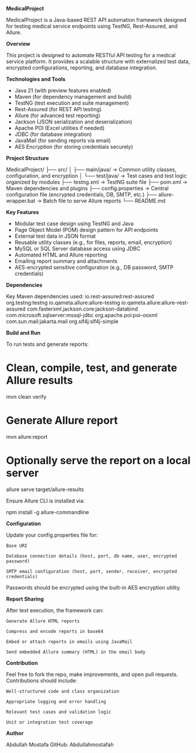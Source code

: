 **MedicalProject**

MedicalProject is a Java-based REST API automation framework designed for testing medical service endpoints using TestNG, Rest-Assured, and Allure.

**Overview**

This project is designed to automate RESTful API testing for a medical service platform. It provides a scalable structure with externalized test data, encrypted configurations, reporting, and database integration.

**Technologies and Tools**

- Java 21 (with preview features enabled)
- Maven (for dependency management and build)
- TestNG (test execution and suite management)
- Rest-Assured (for REST API testing)
- Allure (for advanced test reporting)
- Jackson (JSON serialization and deserialization)
- Apache POI (Excel utilities if needed)
- JDBC (for database integration)
- JavaMail (for sending reports via email)
- AES Encryption (for storing credentials securely)

**Project Structure**

MedicalProject/
├── src/
│ ├── main/java/ → Common utility classes, configuration, and encryption
│ └── test/java/ → Test cases and test logic organized by modules
├── testng.xml → TestNG suite file
├── pom.xml → Maven dependencies and plugins
├── config.properties → Central configuration file (encrypted credentials, DB, SMTP, etc.)
├── allure-wrapper.bat → Batch file to serve Allure reports
└── README.md


**Key Features**

- Modular test case design using TestNG and Java
- Page Object Model (POM) design pattern for API endpoints
- External test data in JSON format
- Reusable utility classes (e.g., for files, reports, email, encryption)
- MySQL or SQL Server database access using JDBC
- Automated HTML and Allure reporting
- Emailing report summary and attachments
- AES-encrypted sensitive configuration (e.g., DB password, SMTP credentials)

**Dependencies**

Key Maven dependencies used:
<dependencies>
    <dependency>io.rest-assured:rest-assured</dependency>
    <dependency>org.testng:testng</dependency>
    <dependency>io.qameta.allure:allure-testng</dependency>
    <dependency>io.qameta.allure:allure-rest-assured</dependency>
    <dependency>com.fasterxml.jackson.core:jackson-databind</dependency>
    <dependency>com.microsoft.sqlserver:mssql-jdbc</dependency>
    <dependency>org.apache.poi:poi-ooxml</dependency>
    <dependency>com.sun.mail:jakarta.mail</dependency>
    <dependency>org.slf4j:slf4j-simple</dependency>
</dependencies>

**Build and Run**

To run tests and generate reports:

# Clean, compile, test, and generate Allure results
mvn clean verify

# Generate Allure report
mvn allure:report

# Optionally serve the report on a local server
allure serve target/allure-results

Ensure Allure CLI is installed via:

npm install -g allure-commandline

**Configuration**

Update your config.properties file for:

    Base URI

    Database connection details (host, port, db name, user, encrypted password)

    SMTP email configuration (host, port, sender, receiver, encrypted credentials)

Passwords should be encrypted using the built-in AES encryption utility.


**Report Sharing**

After test execution, the framework can:

    Generate Allure HTML reports

    Compress and encode reports in base64

    Embed or attach reports in emails using JavaMail

    Send embedded Allure summary (HTML) in the email body

**Contribution**

Feel free to fork the repo, make improvements, and open pull requests. Contributions should include:

    Well-structured code and class organization

    Appropriate logging and error handling

    Relevant test cases and validation logic

    Unit or integration test coverage

**Author**

Abdullah Mostafa
GitHub: Abdullahmostafah
